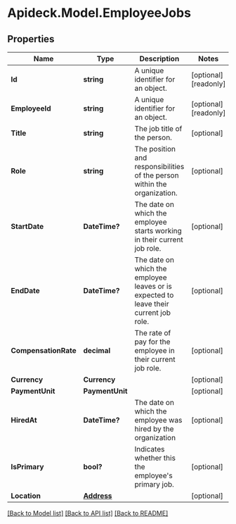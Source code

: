 # Apideck.Model.EmployeeJobs

## Properties

Name | Type | Description | Notes
------------ | ------------- | ------------- | -------------
**Id** | **string** | A unique identifier for an object. | [optional] [readonly] 
**EmployeeId** | **string** | A unique identifier for an object. | [optional] [readonly] 
**Title** | **string** | The job title of the person. | [optional] 
**Role** | **string** | The position and responsibilities of the person within the organization. | [optional] 
**StartDate** | **DateTime?** | The date on which the employee starts working in their current job role. | [optional] 
**EndDate** | **DateTime?** | The date on which the employee leaves or is expected to leave their current job role. | [optional] 
**CompensationRate** | **decimal** | The rate of pay for the employee in their current job role. | [optional] 
**Currency** | **Currency** |  | [optional] 
**PaymentUnit** | **PaymentUnit** |  | [optional] 
**HiredAt** | **DateTime?** | The date on which the employee was hired by the organization | [optional] 
**IsPrimary** | **bool?** | Indicates whether this the employee&#39;s primary job. | [optional] 
**Location** | [**Address**](Address.md) |  | [optional] 

[[Back to Model list]](../README.md#documentation-for-models) [[Back to API list]](../README.md#documentation-for-api-endpoints) [[Back to README]](../README.md)

